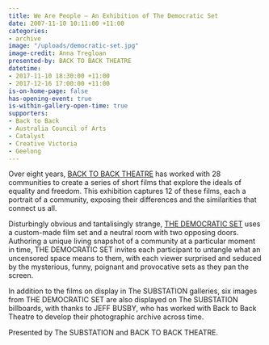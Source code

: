 ```yaml
---
title: We Are People – An Exhibition of The Democratic Set
date: 2007-11-10 10:11:00 +11:00
categories:
- archive
image: "/uploads/democratic-set.jpg"
image-credit: Anna Tregloan
presented-by: BACK TO BACK THEATRE
datetime:
- 2017-11-10 18:30:00 +11:00
- 2017-12-16 17:00:00 +11:00
is-on-home-page: false
has-opening-event: true
is-within-gallery-open-time: true
supporters:
- Back to Back
- Australia Council of Arts
- Catalyst
- Creative Victoria
- Geelong
---
```


Over eight years, [BACK TO BACK THEATRE](http://backtobacktheatre.com/) has worked with 28 communities to create a series of short films that explore the ideals of equality and freedom. This exhibition captures 12 of these films, each a portrait of a community, exposing their differences and the similarities that connect us all.

Disturbingly obvious and tantalisingly strange, [THE DEMOCRATIC SET](http://backtobacktheatre.com/projects/democratic-set/) uses a custom-made film set and a neutral room with two opposing doors. Authoring a unique living snapshot of a community at a particular moment in time, THE DEMOCRATIC SET invites each participant to untangle what an uncensored space means to them, with each viewer surprised and seduced by the mysterious, funny, poignant and provocative sets as they pan the screen.

In addition to the films on display in The SUBSTATION galleries, six images from THE DEMOCRATIC SET are also displayed on The SUBSTATION billboards, with thanks to JEFF BUSBY, who has worked with Back to Back Theatre to develop their photographic archive across time.

Presented by The SUBSTATION and BACK TO BACK THEATRE.
